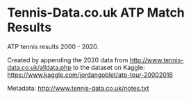 # Tennis-Data.co.uk ATP Match Results

ATP tennis results 2000 - 2020.

Created by appending the 2020 data from http://www.tennis-data.co.uk/alldata.php to the dataset on Kaggle: https://www.kaggle.com/jordangoblet/atp-tour-20002016

Metadata: http://www.tennis-data.co.uk/notes.txt

